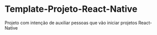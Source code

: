 # Template-Projeto-React-Native
Projeto com intenção de auxiliar pessoas que vão iniciar projetos React-Native
